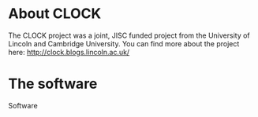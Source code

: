 About CLOCK
=====

The CLOCK project was a joint, JISC funded project from the University of Lincoln and Cambridge University. You can find more about the project here: http://clock.blogs.lincoln.ac.uk/

The software
====

Software